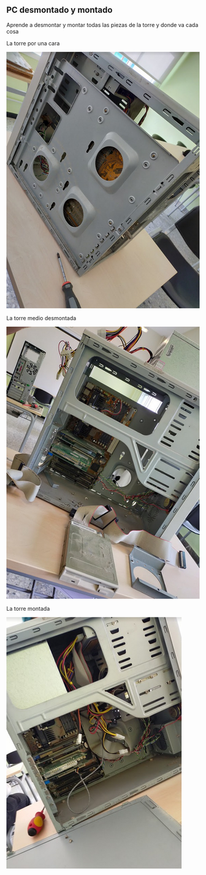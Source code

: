 
## PC desmontado y montado

Aprende a desmontar y montar todas las piezas de la torre y donde va cada cosa

La torre por una cara

![](https://github.com/Albitah24/Soldadura-y-diseno-UwU/blob/main/Captura%20de%20pantalla%20de%202021-04-13%2013-34-28.png)

La torre medio desmontada

![](https://github.com/Albitah24/Soldadura-y-diseno-UwU/blob/main/Captura%20de%20pantalla%20de%202021-04-13%2013-34-53.png)

La torre montada

![](https://github.com/Albitah24/Soldadura-y-diseno-UwU/blob/main/Captura%20de%20pantalla%20de%202021-04-13%2013-35-09.png)
